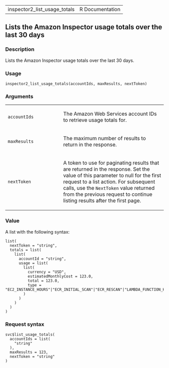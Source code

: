 <table style="width: 100%;">
<tbody>
<tr class="odd">
<td>inspector2_list_usage_totals</td>
<td style="text-align: right;">R Documentation</td>
</tr>
</tbody>
</table>

## Lists the Amazon Inspector usage totals over the last 30 days

### Description

Lists the Amazon Inspector usage totals over the last 30 days.

### Usage

    inspector2_list_usage_totals(accountIds, maxResults, nextToken)

### Arguments

<table>
<colgroup>
<col style="width: 35%" />
<col style="width: 65%" />
</colgroup>
<tbody>
<tr class="odd">
<td><code
id="inspector2_list_usage_totals_:_accountIds">accountIds</code></td>
<td><p>The Amazon Web Services account IDs to retrieve usage totals
for.</p></td>
</tr>
<tr class="even">
<td><code
id="inspector2_list_usage_totals_:_maxResults">maxResults</code></td>
<td><p>The maximum number of results to return in the response.</p></td>
</tr>
<tr class="odd">
<td><code
id="inspector2_list_usage_totals_:_nextToken">nextToken</code></td>
<td><p>A token to use for paginating results that are returned in the
response. Set the value of this parameter to null for the first request
to a list action. For subsequent calls, use the <code>NextToken</code>
value returned from the previous request to continue listing results
after the first page.</p></td>
</tr>
</tbody>
</table>

### Value

A list with the following syntax:

    list(
      nextToken = "string",
      totals = list(
        list(
          accountId = "string",
          usage = list(
            list(
              currency = "USD",
              estimatedMonthlyCost = 123.0,
              total = 123.0,
              type = "EC2_INSTANCE_HOURS"|"ECR_INITIAL_SCAN"|"ECR_RESCAN"|"LAMBDA_FUNCTION_HOURS"
            )
          )
        )
      )
    )

### Request syntax

    svc$list_usage_totals(
      accountIds = list(
        "string"
      ),
      maxResults = 123,
      nextToken = "string"
    )
